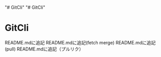 "# GitCli" 
"# GitCli" 
# GitCli
README.mdに追記
README.mdに追記(fetch merge)
README.mdに追記(pull)
README.mdに追記（プルリク）
